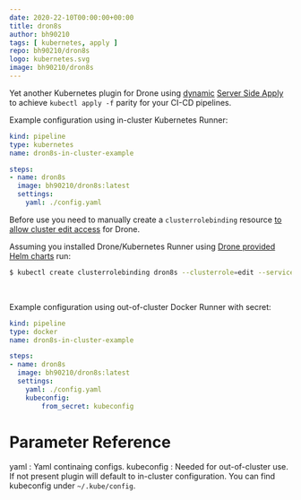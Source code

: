 ```yaml
---
date: 2020-22-10T00:00:00+00:00
title: dron8s 
author: bh90210
tags: [ kubernetes, apply ]
repo: bh90210/dron8s
logo: kubernetes.svg
image: bh90210/dron8s
---
```

Yet another Kubernetes plugin for Drone using [dynamic](https://pkg.go.dev/k8s.io/client-go@v0.19.2/dynamic) [Server Side Apply](https://kubernetes.io/docs/reference/using-api/api-concepts/#server-side-apply) to achieve `kubectl apply -f` parity for your CI-CD pipelines.


Example configuration using in-cluster Kubernetes Runner:
```yaml
kind: pipeline
type: kubernetes
name: dron8s-in-cluster-example

steps:
- name: dron8s
  image: bh90210/dron8s:latest
  settings:
    yaml: ./config.yaml
```

Before use you need to manually create a `clusterrolebinding` resource [to allow cluster edit access](https://kubernetes.io/docs/reference/access-authn-authz/rbac/) for Drone.

Assuming you installed Drone/Kubernetes Runner using [Drone provided Helm charts](https://github.com/drone/charts/tree/master/charts) run:
```bash
$ kubectl create clusterrolebinding dron8s --clusterrole=edit --serviceaccount=drone:default --namespace=drone
```
<br />

Example configuration using out-of-cluster Docker Runner with secret:
```yaml
kind: pipeline
type: docker
name: dron8s-in-cluster-example

steps:
- name: dron8s
  image: bh90210/dron8s:latest
  settings:
    yaml: ./config.yaml
    kubeconfig:
        from_secret: kubeconfig
```

# Parameter Reference

yaml
: Yaml continaing configs.
kubeconfig
: Needed for out-of-cluster use. If not present plugin will default to in-cluster configuration. You can find kubeconfig under `~/.kube/config`.
